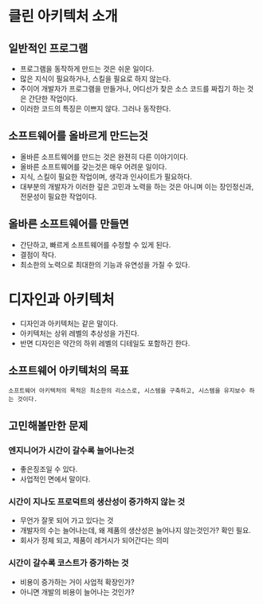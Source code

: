 # 클린 아키텍처 소개

## 일반적인 프로그램

-   프로그램을 동작하게 만드는 것은 쉬운 일이다.
-   많은 지식이 필요하거나, 스킬을 필요로 하지 않는다.
-   주이어 개발자가 프로그램을 만들거나, 어디선가 찾은 소스 코드를 짜집기 하는 것은 간단한 작업이다.
-   이러한 코드의 특징은 이쁘지 않다. 그러나 동작한다.

## 소프트웨어를 올바르게 만드는것

-   올바른 소프트웨어를 만드는 것은 완젼히 다른 이야기이다.
-   올바른 소프트웨어를 갖는것은 매우 어려운 일이다.
-   지식, 스킬이 필요한 작업이며, 생각과 인사이트가 필요하다.
-   대부분의 개발자가 이러한 깊은 고민과 노력을 하는 것은 아니며 이는 장인정신과, 전문성이 필요한 작업이다.

## 올바른 소프트웨어를 만들면

-   간단하고, 빠르게 소프트웨어를 수정할 수 있게 된다.
-   결점이 작다.
-   최소한의 노력으로 최대한의 기능과 유연성을 가질 수 있다.

# 디자인과 아키텍처

-   디자인과 아키텍처는 같은 말이다.
-   아키텍처는 상위 레벨의 추상성을 가진다.
-   반면 디자인은 약간의 하위 레벨의 디테일도 포함하긴 한다.

## 소프트웨어 아키텍처의 목표

```
소프트웨어 아키텍처의 목적은 최소한의 리소스로, 시스템을 구축하고, 시스템을 유지보수 하는 것이다.
```

## 고민해볼만한 문제

### 엔지니어가 시간이 갈수록 늘어나는것

-   좋은징조일 수 있다.
-   사업적인 면에서 말이다.

### 시간이 지나도 프로덕트의 생산성이 증가하지 않는 것

-   무언가 잘못 되어 가고 있다는 것
-   개발자의 수는 늘어나는데, 왜 제품의 생산성은 늘어나지 않는것인가? 확인 필요.
-   회사가 정체 되고, 제품이 레거시가 되어간다는 의미

### 시간이 갈수록 코스트가 증가하는 것

-   비용이 증가하는 거이 사업적 확장인가?
-   아니면 개발의 비용이 늘어나는 것인가?
